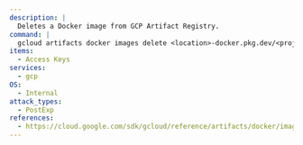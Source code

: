 ```yaml
---
description: |
  Deletes a Docker image from GCP Artifact Registry.
command: |
  gcloud artifacts docker images delete <location>-docker.pkg.dev/<proj-name>/<repo-name>/<img-name>:<tag>
items:
  - Access Keys
services:
  - gcp
OS:
  - Internal
attack_types:
  - PostExp
references:
  - https://cloud.google.com/sdk/gcloud/reference/artifacts/docker/images/delete
---
```

